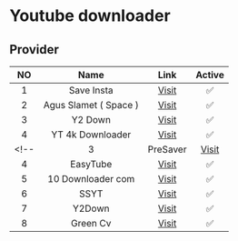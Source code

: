 # Youtube downloader

## Provider

|  NO   |         Name          |                        Link                        |                Active                 |
| :---: | :-------------------: | :------------------------------------------------: | :-----------------------------------: |
|   1   |      Save Insta       |  [Visit](https://saveinsta.cc/youtube-downloader)  |                   ✅                   |
|   2   | Agus Slamet ( Space ) |     [Visit](http://agusslamet-ytdl.hf.space/)      |                   ✅                   |
|   3   |        Y2 Down        |          [Visit](https://www.y2down.app/)          |                   ✅                   |
|   4   |   YT 4k Downloader    | [Visit](https://ytmp3.so/en/youtube-4k-downloader) |                   ✅                   |
<!--  |           3           |                      PreSaver                      | [Visit](https://presaver.com/youtube) | ✅   |
|   4   |       EasyTube        |           [Visit](https://easytube.pro/)           |                   ✅                   |
|   5   |   10 Downloader com   |         [Visit](https://10downloader.com)          |                   ✅                   |
|   6   |         SSYT          |      [Visit](https://ssyoutube.com/en796MW/)       |                   ✅                   |
|   7   |        Y2Down         |        [Visit](https://www.y2down.app/?m=1)        |                   ✅                   |
|   8   |       Green Cv        |      [Visit](https://greenconvert.net/en10/)       |                   ✅                   | -->